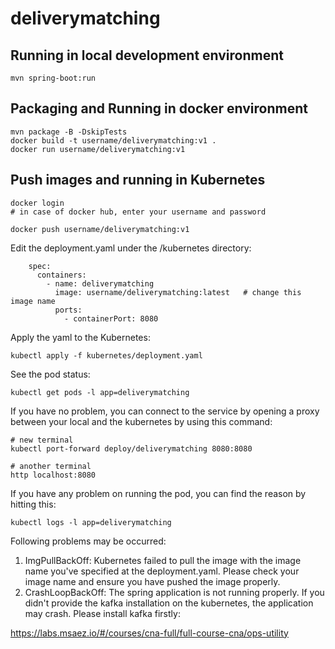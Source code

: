 # deliverymatching

## Running in local development environment

```
mvn spring-boot:run
```

## Packaging and Running in docker environment

```
mvn package -B -DskipTests
docker build -t username/deliverymatching:v1 .
docker run username/deliverymatching:v1
```

## Push images and running in Kubernetes

```
docker login 
# in case of docker hub, enter your username and password

docker push username/deliverymatching:v1
```

Edit the deployment.yaml under the /kubernetes directory:
```
    spec:
      containers:
        - name: deliverymatching
          image: username/deliverymatching:latest   # change this image name
          ports:
            - containerPort: 8080

```

Apply the yaml to the Kubernetes:
```
kubectl apply -f kubernetes/deployment.yaml
```

See the pod status:
```
kubectl get pods -l app=deliverymatching
```

If you have no problem, you can connect to the service by opening a proxy between your local and the kubernetes by using this command:
```
# new terminal
kubectl port-forward deploy/deliverymatching 8080:8080

# another terminal
http localhost:8080
```

If you have any problem on running the pod, you can find the reason by hitting this:
```
kubectl logs -l app=deliverymatching
```

Following problems may be occurred:

1. ImgPullBackOff:  Kubernetes failed to pull the image with the image name you've specified at the deployment.yaml. Please check your image name and ensure you have pushed the image properly.
1. CrashLoopBackOff: The spring application is not running properly. If you didn't provide the kafka installation on the kubernetes, the application may crash. Please install kafka firstly:

https://labs.msaez.io/#/courses/cna-full/full-course-cna/ops-utility

